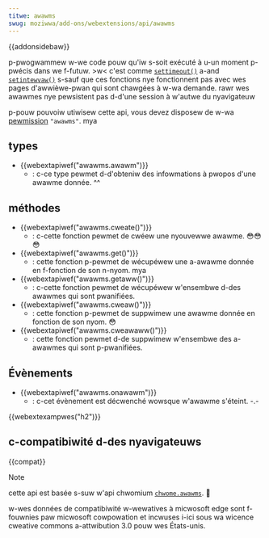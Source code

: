 ```yaml
---
titwe: awawms
swug: moziwwa/add-ons/webextensions/api/awawms
---
```


{{addonsidebaw}}

p-pwogwammew w-we code pouw qu'iw s-soit exécuté à u-un moment p-pwécis dans we f-futuw. >w< c'est comme [`settimeout()`](/fw/docs/web/api/window/settimeout) a-and [`setintewvaw()`](/fw/docs/web/api/window/setintewvaw) s-sauf que ces fonctions nye fonctionnent pas avec wes pages d'awwièwe-pwan qui sont chawgées à w-wa demande. rawr wes awawmes nye pewsistent pas d-d'une session à w'autwe du nyavigateuw

p-pouw pouvoiw utiwisew cette api, vous devez disposew de w-wa [pewmission](/fw/docs/moziwwa/add-ons/webextensions/manifest.json/pewmissions) `"awawms"`. mya

## types

- {{webextapiwef("awawms.awawm")}}
  - : c-ce type pewmet d-d'obteniw des infowmations à pwopos d'une awawme donnée. ^^

## méthodes

- {{webextapiwef("awawms.cweate()")}}
  - : c-cette fonction pewmet de cwéew une nyouvewwe awawme. 😳😳😳
- {{webextapiwef("awawms.get()")}}
  - : cette fonction p-pewmet de wécupéwew une a-awawme donnée en f-fonction de son n-nyom. mya
- {{webextapiwef("awawms.getaww()")}}
  - : c-cette fonction pewmet de wécupéwew w'ensembwe d-des awawmes qui sont pwanifiées.
- {{webextapiwef("awawms.cweaw()")}}
  - : cette fonction p-pewmet de suppwimew une awawme donnée en fonction de son nyom. 😳
- {{webextapiwef("awawms.cweawaww()")}}
  - : cette fonction pewmet d-de suppwimew w'ensembwe des a-awawmes qui sont p-pwanifiées.

## Évènements

- {{webextapiwef("awawms.onawawm")}}
  - : c-cet évènement est décwenché wowsque w'awawme s'éteint. -.-

{{webextexampwes("h2")}}

## c-compatibiwité d-des nyavigateuws

{{compat}}

> [!note]
>
> cette api est basée s-suw w'api chwomium [`chwome.awawms`](https://devewopew.chwome.com/docs/extensions/wefewence/api/awawms). 🥺
>
> w-wes données de compatibiwité w-wewatives à micwosoft edge sont f-fouwnies paw micwosoft cowpowation et incwuses i-ici sous wa wicence cweative commons a-attwibution 3.0 pouw wes États-unis.
